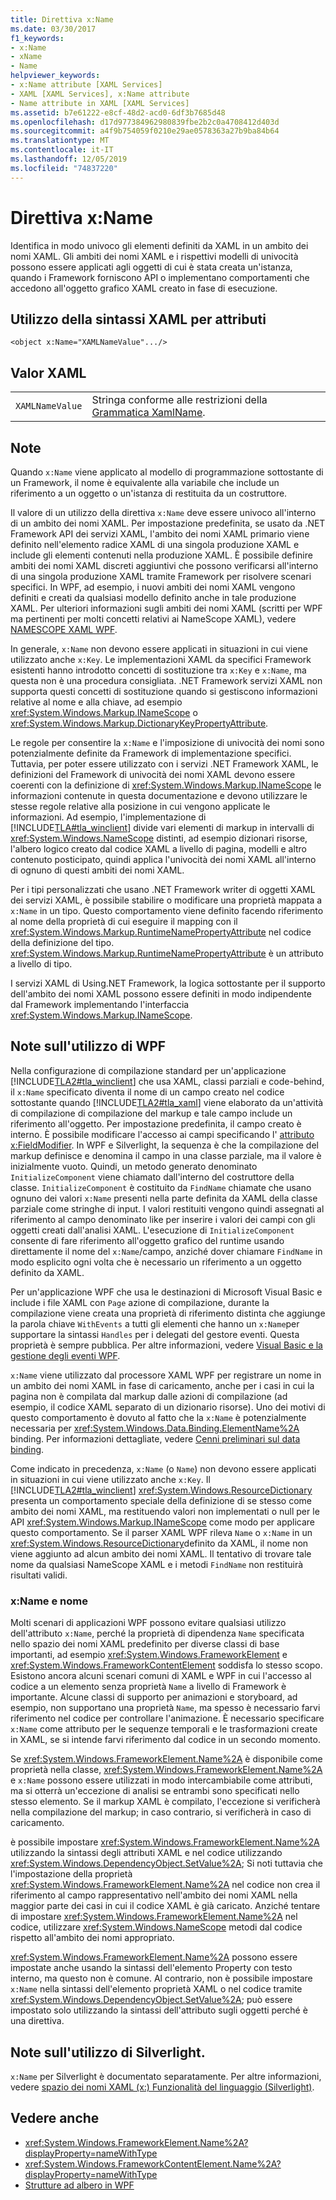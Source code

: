 ```yaml
---
title: Direttiva x:Name
ms.date: 03/30/2017
f1_keywords:
- x:Name
- xName
- Name
helpviewer_keywords:
- x:Name attribute [XAML Services]
- XAML [XAML Services], x:Name attribute
- Name attribute in XAML [XAML Services]
ms.assetid: b7e61222-e8cf-48d2-acd0-6df3b7685d48
ms.openlocfilehash: d17d977384962980839fbe2b2c0a4708412d403d
ms.sourcegitcommit: a4f9b754059f0210e29ae0578363a27b9ba84b64
ms.translationtype: MT
ms.contentlocale: it-IT
ms.lasthandoff: 12/05/2019
ms.locfileid: "74837220"
---
```

# <a name="xname-directive"></a>Direttiva x:Name
Identifica in modo univoco gli elementi definiti da XAML in un ambito dei nomi XAML. Gli ambiti dei nomi XAML e i rispettivi modelli di univocità possono essere applicati agli oggetti di cui è stata creata un'istanza, quando i Framework forniscono API o implementano comportamenti che accedono all'oggetto grafico XAML creato in fase di esecuzione.  
  
## <a name="xaml-attribute-usage"></a>Utilizzo della sintassi XAML per attributi  
  
```xaml  
<object x:Name="XAMLNameValue".../>  
```  
  
## <a name="xaml-values"></a>Valor XAML  
  
|||  
|-|-|  
|`XAMLNameValue`|Stringa conforme alle restrizioni della [Grammatica XamlName](xamlname-grammar.md).|  
  
## <a name="remarks"></a>Note  
 Quando `x:Name` viene applicato al modello di programmazione sottostante di un Framework, il nome è equivalente alla variabile che include un riferimento a un oggetto o un'istanza di restituita da un costruttore.  
  
 Il valore di un utilizzo della direttiva `x:Name` deve essere univoco all'interno di un ambito dei nomi XAML. Per impostazione predefinita, se usato da .NET Framework API dei servizi XAML, l'ambito dei nomi XAML primario viene definito nell'elemento radice XAML di una singola produzione XAML e include gli elementi contenuti nella produzione XAML. È possibile definire ambiti dei nomi XAML discreti aggiuntivi che possono verificarsi all'interno di una singola produzione XAML tramite Framework per risolvere scenari specifici. In WPF, ad esempio, i nuovi ambiti dei nomi XAML vengono definiti e creati da qualsiasi modello definito anche in tale produzione XAML. Per ulteriori informazioni sugli ambiti dei nomi XAML (scritti per WPF ma pertinenti per molti concetti relativi ai NameScope XAML), vedere [NAMESCOPE XAML WPF](../wpf/advanced/wpf-xaml-namescopes.md).  
  
 In generale, `x:Name` non devono essere applicati in situazioni in cui viene utilizzato anche `x:Key`. Le implementazioni XAML da specifici Framework esistenti hanno introdotto concetti di sostituzione tra `x:Key` e `x:Name`, ma questa non è una procedura consigliata. .NET Framework servizi XAML non supporta questi concetti di sostituzione quando si gestiscono informazioni relative al nome e alla chiave, ad esempio <xref:System.Windows.Markup.INameScope> o <xref:System.Windows.Markup.DictionaryKeyPropertyAttribute>.  
  
 Le regole per consentire la `x:Name` e l'imposizione di univocità dei nomi sono potenzialmente definite da Framework di implementazione specifici. Tuttavia, per poter essere utilizzato con i servizi .NET Framework XAML, le definizioni del Framework di univocità dei nomi XAML devono essere coerenti con la definizione di <xref:System.Windows.Markup.INameScope> le informazioni contenute in questa documentazione e devono utilizzare le stesse regole relative alla posizione in cui vengono applicate le informazioni. Ad esempio, l'implementazione di [!INCLUDE[TLA#tla_winclient](../../../includes/tlasharptla-winclient-md.md)] divide vari elementi di markup in intervalli di <xref:System.Windows.NameScope> distinti, ad esempio dizionari risorse, l'albero logico creato dal codice XAML a livello di pagina, modelli e altro contenuto posticipato, quindi applica l'univocità dei nomi XAML all'interno di ognuno di questi ambiti dei nomi XAML.  
  
 Per i tipi personalizzati che usano .NET Framework writer di oggetti XAML dei servizi XAML, è possibile stabilire o modificare una proprietà mappata a `x:Name` in un tipo. Questo comportamento viene definito facendo riferimento al nome della proprietà di cui eseguire il mapping con il <xref:System.Windows.Markup.RuntimeNamePropertyAttribute> nel codice della definizione del tipo.  <xref:System.Windows.Markup.RuntimeNamePropertyAttribute> è un attributo a livello di tipo.  
  
 I servizi XAML di Using.NET Framework, la logica sottostante per il supporto dell'ambito dei nomi XAML possono essere definiti in modo indipendente dal Framework implementando l'interfaccia <xref:System.Windows.Markup.INameScope>.  
  
## <a name="wpf-usage-notes"></a>Note sull'utilizzo di WPF  
 Nella configurazione di compilazione standard per un'applicazione [!INCLUDE[TLA2#tla_winclient](../../../includes/tla2sharptla-winclient-md.md)] che usa XAML, classi parziali e code-behind, il `x:Name` specificato diventa il nome di un campo creato nel codice sottostante quando [!INCLUDE[TLA2#tla_xaml](../../../includes/tla2sharptla-xaml-md.md)] viene elaborato da un'attività di compilazione di compilazione del markup e tale campo include un riferimento all'oggetto. Per impostazione predefinita, il campo creato è interno. È possibile modificare l'accesso ai campi specificando l' [attributo x:FieldModifier](x-fieldmodifier-directive.md). In WPF e Silverlight, la sequenza è che la compilazione del markup definisce e denomina il campo in una classe parziale, ma il valore è inizialmente vuoto. Quindi, un metodo generato denominato `InitializeComponent` viene chiamato dall'interno del costruttore della classe. `InitializeComponent` è costituito da `FindName` chiamate che usano ognuno dei valori `x:Name` presenti nella parte definita da XAML della classe parziale come stringhe di input. I valori restituiti vengono quindi assegnati al riferimento al campo denominato like per inserire i valori dei campi con gli oggetti creati dall'analisi XAML. L'esecuzione di `InitializeComponent` consente di fare riferimento all'oggetto grafico del runtime usando direttamente il nome del `x:Name`/campo, anziché dover chiamare `FindName` in modo esplicito ogni volta che è necessario un riferimento a un oggetto definito da XAML.  
  
 Per un'applicazione WPF che usa le destinazioni di Microsoft Visual Basic e include i file XAML con `Page` azione di compilazione, durante la compilazione viene creata una proprietà di riferimento distinta che aggiunge la parola chiave `WithEvents` a tutti gli elementi che hanno un `x:Name`per supportare la sintassi `Handles` per i delegati del gestore eventi. Questa proprietà è sempre pubblica. Per altre informazioni, vedere [Visual Basic e la gestione degli eventi WPF](../wpf/advanced/visual-basic-and-wpf-event-handling.md).  
  
 `x:Name` viene utilizzato dal processore XAML WPF per registrare un nome in un ambito dei nomi XAML in fase di caricamento, anche per i casi in cui la pagina non è compilata dal markup dalle azioni di compilazione (ad esempio, il codice XAML separato di un dizionario risorse). Uno dei motivi di questo comportamento è dovuto al fatto che la `x:Name` è potenzialmente necessaria per <xref:System.Windows.Data.Binding.ElementName%2A> binding. Per informazioni dettagliate, vedere [Cenni preliminari sul data binding](../../desktop-wpf/data/data-binding-overview.md).  
  
 Come indicato in precedenza, `x:Name` (o `Name`) non devono essere applicati in situazioni in cui viene utilizzato anche `x:Key`. Il [!INCLUDE[TLA2#tla_winclient](../../../includes/tla2sharptla-winclient-md.md)] <xref:System.Windows.ResourceDictionary> presenta un comportamento speciale della definizione di se stesso come ambito dei nomi XAML, ma restituendo valori non implementati o null per le API <xref:System.Windows.Markup.INameScope> come modo per applicare questo comportamento. Se il parser XAML WPF rileva `Name` o `x:Name` in un <xref:System.Windows.ResourceDictionary>definito da XAML, il nome non viene aggiunto ad alcun ambito dei nomi XAML. Il tentativo di trovare tale nome da qualsiasi NameScope XAML e i metodi `FindName` non restituirà risultati validi.  
  
### <a name="xname-and-name"></a>x:Name e nome  
 Molti scenari di applicazioni WPF possono evitare qualsiasi utilizzo dell'attributo `x:Name`, perché la proprietà di dipendenza `Name` specificata nello spazio dei nomi XAML predefinito per diverse classi di base importanti, ad esempio <xref:System.Windows.FrameworkElement> e <xref:System.Windows.FrameworkContentElement> soddisfa lo stesso scopo. Esistono ancora alcuni scenari comuni di XAML e WPF in cui l'accesso al codice a un elemento senza proprietà `Name` a livello di Framework è importante. Alcune classi di supporto per animazioni e storyboard, ad esempio, non supportano una proprietà `Name`, ma spesso è necessario farvi riferimento nel codice per controllare l'animazione. È necessario specificare `x:Name` come attributo per le sequenze temporali e le trasformazioni create in XAML, se si intende farvi riferimento dal codice in un secondo momento.  
  
 Se <xref:System.Windows.FrameworkElement.Name%2A> è disponibile come proprietà nella classe, <xref:System.Windows.FrameworkElement.Name%2A> e `x:Name` possono essere utilizzati in modo intercambiabile come attributi, ma si otterrà un'eccezione di analisi se entrambi sono specificati nello stesso elemento. Se il markup XAML è compilato, l'eccezione si verificherà nella compilazione del markup; in caso contrario, si verificherà in caso di caricamento.  
  
 è possibile impostare <xref:System.Windows.FrameworkElement.Name%2A> utilizzando la sintassi degli attributi XAML e nel codice utilizzando <xref:System.Windows.DependencyObject.SetValue%2A>; Si noti tuttavia che l'impostazione della proprietà <xref:System.Windows.FrameworkElement.Name%2A> nel codice non crea il riferimento al campo rappresentativo nell'ambito dei nomi XAML nella maggior parte dei casi in cui il codice XAML è già caricato. Anziché tentare di impostare <xref:System.Windows.FrameworkElement.Name%2A> nel codice, utilizzare <xref:System.Windows.NameScope> metodi dal codice rispetto all'ambito dei nomi appropriato.  
  
 <xref:System.Windows.FrameworkElement.Name%2A> possono essere impostate anche usando la sintassi dell'elemento Property con testo interno, ma questo non è comune. Al contrario, non è possibile impostare `x:Name` nella sintassi dell'elemento proprietà XAML o nel codice tramite <xref:System.Windows.DependencyObject.SetValue%2A>; può essere impostato solo utilizzando la sintassi dell'attributo sugli oggetti perché è una direttiva.  
  
## <a name="silverlight-usage-notes"></a>Note sull'utilizzo di Silverlight.  
 `x:Name` per Silverlight è documentato separatamente. Per altre informazioni, vedere [spazio dei nomi XAML (x:) Funzionalità del linguaggio (Silverlight)](https://docs.microsoft.com/previous-versions/windows/silverlight/dotnet-windows-silverlight/cc188995(v=vs.95)).  
  
## <a name="see-also"></a>Vedere anche

- <xref:System.Windows.FrameworkElement.Name%2A?displayProperty=nameWithType>
- <xref:System.Windows.FrameworkContentElement.Name%2A?displayProperty=nameWithType>
- [Strutture ad albero in WPF](../wpf/advanced/trees-in-wpf.md)
